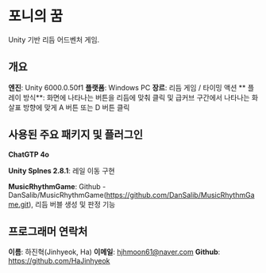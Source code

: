# 포니의 꿈

Unity 기반 리듬 어드벤처 게임.

## 개요

**엔진**: Unity 6000.0.50f1
**플랫폼**: Windows PC
**장르**: 리듬 게임 / 타이밍 액션
** 플레이 방식**: 화면에 나타나는 버튼을 리듬에 맞춰 클릭 및 급커브 구간에서 나타나는 화살표 방향에 맞게 A 버튼 또는 D 버튼 클릭

## 사용된 주요 패키지 및 플러그인

**ChatGTP 4o**

**Unity Splnes 2.8.1**: 레일 이동 구현

**MusicRhythmGame**: Github - DanSalib/MusicRhythmGame(https://github.com/DanSalib/MusicRhythmGame.git), 리듬 버블 생성 및 판정 기능

## 프로그래머 연락처
**이름**: 하진혁(Jinhyeok, Ha)
**이메일**: hjhmoon61@naver.com
**Github**: https://github.com/HaJinhyeok
